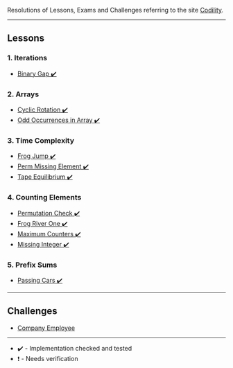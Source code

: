 Resolutions of Lessons, Exams and Challenges referring to the site [Codility](https://app.codility.com/programmers/).

---

## Lessons

### 1. Iterations

- [Binary Gap ✔️](https://github.com/Sorackb/JSCodility/tree/master/Lessons/1.%20Iterations/Binary%20Gap)

### 2. Arrays

- [Cyclic Rotation ✔️](https://github.com/Sorackb/JSCodility/tree/master/Lessons/2.%20Arrays/Cyclic%20Rotation)
- [Odd Occurrences in Array ✔️](https://github.com/Sorackb/JSCodility/tree/master/Lessons/2.%20Arrays/Odd%20Occurrences%20in%20Array)

### 3. Time Complexity

- [Frog Jump ✔️](https://github.com/Sorackb/JSCodility/tree/master/Lessons/3.%20Time%20Complexity/Frog%20Jump)
- [Perm Missing Element ✔️](https://github.com/Sorackb/JSCodility/tree/master/Lessons/3.%20Time%20Complexity/Perm%20Missing%20Element)
- [Tape Equilibrium ✔️](https://github.com/Sorackb/JSCodility/tree/master/Lessons/3.%20Time%20Complexity/Tape%20Equilibrium)

### 4. Counting Elements

- [Permutation Check ✔️](https://github.com/Sorackb/JSCodility/tree/master/Lessons/4.%20Counting%20Elements/Permutation%20Check)
- [Frog River One ✔️](https://github.com/Sorackb/JSCodility/tree/master/Lessons/4.%20Counting%20Elements/Frog%20River%20One)
- [Maximum Counters ✔️](https://github.com/Sorackb/JSCodility/tree/master/Lessons/4.%20Counting%20Elements/Maximum%20Counters)
- [Missing Integer ✔️](https://github.com/Sorackb/JSCodility/tree/master/Lessons/4.%20Counting%20Elements/Missing%20Integer)

### 5. Prefix Sums

- [Passing Cars ✔️](https://github.com/Sorackb/jscodility/tree/master/Lessons/5.%20Prefix%20Sums/Passing%20Cars)

---

## Challenges

- [Company Employee](https://github.com/Sorackb/JSCodility/tree/master/Challenges/1.%20Company%20Employee)

---

- ✔️️ - Implementation checked and tested
- ❗️ - Needs verification